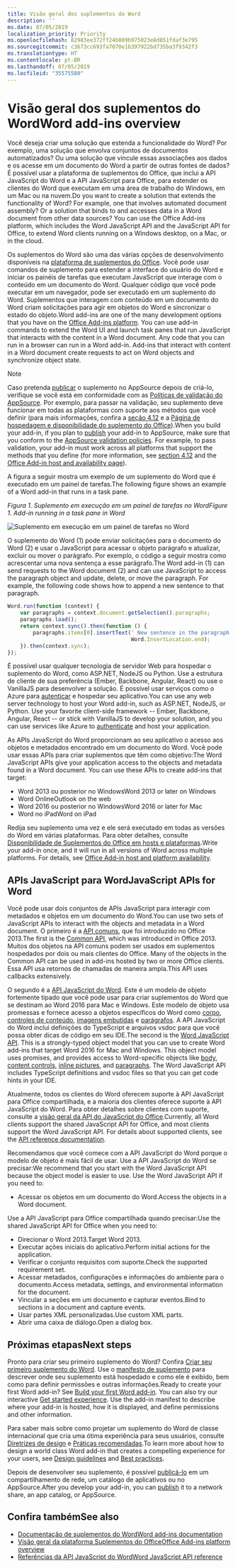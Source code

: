 ```yaml
---
title: Visão geral dos suplementos do Word
description: ''
ms.date: 07/05/2019
localization_priority: Priority
ms.openlocfilehash: 82983ee372ff24b089b975023e8d851fdaf3e795
ms.sourcegitcommit: c3673cc693fa7070e1b397922bd735ba3f9342f3
ms.translationtype: HT
ms.contentlocale: pt-BR
ms.lasthandoff: 07/05/2019
ms.locfileid: "35575580"
---
```

# <a name="word-add-ins-overview"></a><span data-ttu-id="81671-102">Visão geral dos suplementos do Word</span><span class="sxs-lookup"><span data-stu-id="81671-102">Word add-ins overview</span></span>

<span data-ttu-id="81671-p101">Você deseja criar uma solução que estenda a funcionalidade do Word? Por exemplo, uma solução que envolva conjuntos de documentos automatizados? Ou uma solução que vincule essas associações aos dados e os acesse em um documento do Word a partir de outras fontes de dados? É possível usar a plataforma de suplementos do Office, que inclui a API JavaScript do Word e a API JavaScript para Office, para estender os clientes do Word que executam em uma área de trabalho do Windows, em um Mac ou na nuvem.</span><span class="sxs-lookup"><span data-stu-id="81671-p101">Do you want to create a solution that extends the functionality of Word? For example, one that involves automated document assembly? Or a solution that binds to and accesses data in a Word document from other data sources? You can use the Office Add-ins platform, which includes the Word JavaScript API and the JavaScript API for Office, to extend Word clients running on a Windows desktop, on a Mac, or in the cloud.</span></span>

<span data-ttu-id="81671-p102">Os suplementos do Word são uma das várias opções de desenvolvimento disponíveis na [plataforma de suplementos do Office](../overview/office-add-ins.md). Você pode usar comandos de suplemento para estender a interface do usuário do Word e iniciar os painéis de tarefas que executam JavaScript que interage com o conteúdo em um documento do Word. Qualquer código que você pode executar em um navegador, pode ser executado em um suplemento do Word. Suplementos que interagem com conteúdo em um documento do Word criam solicitações para agir em objetos do Word e sincronizar o estado do objeto.</span><span class="sxs-lookup"><span data-stu-id="81671-p102">Word add-ins are one of the many development options that you have on the [Office Add-ins platform](../overview/office-add-ins.md). You can use add-in commands to extend the Word UI and launch task panes that run JavaScript that interacts with the content in a Word document. Any code that you can run in a browser can run in a Word add-in. Add-ins that interact with content in a Word document create requests to act on Word objects and synchronize object state.</span></span> 

> [!NOTE]
> <span data-ttu-id="81671-p103">Caso pretenda [publicar](../publish/publish.md) o suplemento no AppSource depois de criá-lo, verifique se você está em conformidade com as [Políticas de validação do AppSource](/office/dev/store/validation-policies). Por exemplo, para passar na validação, seu suplemento deve funcionar em todas as plataformas com suporte aos métodos que você definir (para mais informações, confira a [seção 4.12](/office/dev/store/validation-policies#4-apps-and-add-ins-behave-predictably) e a [Página de hospedagem e disponibilidade do suplemento do Office](../overview/office-add-in-availability.md)).</span><span class="sxs-lookup"><span data-stu-id="81671-p103">When you build your add-in, if you plan to [publish](../publish/publish.md) your add-in to AppSource, make sure that you conform to the [AppSource validation policies](/office/dev/store/validation-policies). For example, to pass validation, your add-in must work across all platforms that support the methods that you define (for more information, see [section 4.12](/office/dev/store/validation-policies#4-apps-and-add-ins-behave-predictably) and the [Office Add-in host and availability page](../overview/office-add-in-availability.md)).</span></span>

<span data-ttu-id="81671-113">A figura a seguir mostra um exemplo de um suplemento do Word que é executado em um painel de tarefas.</span><span class="sxs-lookup"><span data-stu-id="81671-113">The following figure shows an example of a Word add-in that runs in a task pane.</span></span>

<span data-ttu-id="81671-114">*Figura 1. Suplemento em execução em um painel de tarefas no Word*</span><span class="sxs-lookup"><span data-stu-id="81671-114">*Figure 1. Add-in running in a task pane in Word*</span></span>

![Suplemento em execução em um painel de tarefas no Word](../images/word-add-in-show-host-client.png)

<span data-ttu-id="81671-p104">O suplemento do Word (1) pode enviar solicitações para o documento do Word (2) e usar o JavaScript para acessar o objeto parágrafo e atualizar, excluir ou mover o parágrafo. Por exemplo, o código a seguir mostra como acrescentar uma nova sentença a esse parágrafo.</span><span class="sxs-lookup"><span data-stu-id="81671-p104">The Word add-in (1) can send requests to the Word document (2) and can use JavaScript to access the paragraph object and update, delete, or move the paragraph. For example, the following code shows how to append a new sentence to that paragraph.</span></span>

```js
Word.run(function (context) {
    var paragraphs = context.document.getSelection().paragraphs;
    paragraphs.load();
    return context.sync().then(function () {
        paragraphs.items[0].insertText(' New sentence in the paragraph.',
                                       Word.InsertLocation.end);
    }).then(context.sync);
});

```

<span data-ttu-id="81671-p105">É possível usar qualquer tecnologia de servidor Web para hospedar o suplemento do Word, como ASP.NET, NodeJS ou Python. Use a estrutura de cliente de sua preferência (Ember, Backbone, Angular, React) ou use o VanillaJS para desenvolver a solução. É possível usar serviços como o Azure para [autenticar](../develop/use-the-oauth-authorization-framework-in-an-office-add-in.md) e hospedar seu aplicativo.</span><span class="sxs-lookup"><span data-stu-id="81671-p105">You can use any web server technology to host your Word add-in, such as ASP.NET, NodeJS, or Python. Use your favorite client-side framework -- Ember, Backbone, Angular, React -- or stick with VanillaJS to develop your solution, and you can use services like Azure to [authenticate](../develop/use-the-oauth-authorization-framework-in-an-office-add-in.md) and host your application.</span></span>

<span data-ttu-id="81671-p106">As APIs JavaScript do Word proporcionam ao seu aplicativo o acesso aos objetos e metadados encontrado em um documento do Word. Você pode usar essas APIs para criar suplementos que têm como objetivo:</span><span class="sxs-lookup"><span data-stu-id="81671-p106">The Word JavaScript APIs give your application access to the objects and metadata found in a Word document. You can use these APIs to create add-ins that target:</span></span>

* <span data-ttu-id="81671-122">Word 2013 ou posterior no Windows</span><span class="sxs-lookup"><span data-stu-id="81671-122">Word 2013 or later on Windows</span></span>
* <span data-ttu-id="81671-123">Word Online</span><span class="sxs-lookup"><span data-stu-id="81671-123">Outlook on the web</span></span>
* <span data-ttu-id="81671-124">Word 2016 ou posterior no Windows</span><span class="sxs-lookup"><span data-stu-id="81671-124">Word 2016 or later for Mac</span></span>
* <span data-ttu-id="81671-125">Word no iPad</span><span class="sxs-lookup"><span data-stu-id="81671-125">Word on iPad</span></span>

<span data-ttu-id="81671-p107">Redija seu suplemento uma vez e ele será executado em todas as versões do Word em várias plataformas. Para obter detalhes, consulte [Disponibilidade de Suplementos do Office em hosts e plataformas](../overview/office-add-in-availability.md).</span><span class="sxs-lookup"><span data-stu-id="81671-p107">Write your add-in once, and it will run in all versions of Word across multiple platforms. For details, see [Office Add-in host and platform availability](../overview/office-add-in-availability.md).</span></span>

## <a name="javascript-apis-for-word"></a><span data-ttu-id="81671-128">APIs JavaScript para Word</span><span class="sxs-lookup"><span data-stu-id="81671-128">JavaScript APIs for Word</span></span>

<span data-ttu-id="81671-129">Você pode usar dois conjuntos de APIs JavaScript para interagir com metadados e objetos em um documento do Word.</span><span class="sxs-lookup"><span data-stu-id="81671-129">You can use two sets of JavaScript APIs to interact with the objects and metadata in a Word document.</span></span> <span data-ttu-id="81671-130">O primeiro é a [API comuns](/javascript/api/office), que foi introduzido no Office 2013.</span><span class="sxs-lookup"><span data-stu-id="81671-130">The first is the [Common API](/javascript/api/office), which was introduced in Office 2013.</span></span> <span data-ttu-id="81671-131">Muitos dos objetos na API comuns podem ser usados em suplementos hospedados por dois ou mais clientes do Office. </span><span class="sxs-lookup"><span data-stu-id="81671-131">Many of the objects in the Common API can be used in add-ins hosted by two or more Office clients.</span></span> <span data-ttu-id="81671-132">Essa API usa retornos de chamadas de maneira ampla.</span><span class="sxs-lookup"><span data-stu-id="81671-132">This API uses callbacks extensively.</span></span>

<span data-ttu-id="81671-p109">O segundo é a [API JavaScript do Word](/javascript/api/word). Este é um modelo de objeto fortemente tipado que você pode usar para criar suplementos do Word que se destinam ao Word 2016 para Mac e Windows. Este modelo de objeto usa promessas e fornece acesso a objetos específicos do Word como [corpo](/javascript/api/word/word.body), [controles de conteúdo](/javascript/api/word/word.contentcontrol), [imagens embutidas](/javascript/api/word/word.inlinepicture) e [parágrafos](/javascript/api/word/word.paragraph). A API JavaScript do Word inclui definições do TypeScript e arquivos vsdoc para que você possa obter dicas de código em seu IDE.</span><span class="sxs-lookup"><span data-stu-id="81671-p109">The second is the [Word JavaScript API](/javascript/api/word). This is a strongly-typed object model that you can use to create Word add-ins that target Word 2016 for Mac and Windows. This object model uses promises, and provides access to Word-specific objects like [body](/javascript/api/word/word.body), [content controls](/javascript/api/word/word.contentcontrol), [inline pictures](/javascript/api/word/word.inlinepicture), and [paragraphs](/javascript/api/word/word.paragraph). The Word JavaScript API includes TypeScript definitions and vsdoc files so that you can get code hints in your IDE.</span></span>

<span data-ttu-id="81671-p110">Atualmente, todos os clientes do Word oferecem suporte à API JavaScript para Office compartilhada, e a maioria dos clientes oferece suporte à API JavaScript do Word. Para obter detalhes sobre clientes com suporte, consulte a [visão geral da API do JavaScript do Office](../reference/javascript-api-for-office.md).</span><span class="sxs-lookup"><span data-stu-id="81671-p110">Currently, all Word clients support the shared JavaScript API for Office, and most clients support the Word JavaScript API. For details about supported clients, see the [API reference documentation](../reference/javascript-api-for-office.md).</span></span>

<span data-ttu-id="81671-p111">Recomendamos que você comece com a API JavaScript do Word porque o modelo de objeto é mais fácil de usar. Use a API JavaScript do Word se precisar:</span><span class="sxs-lookup"><span data-stu-id="81671-p111">We recommend that you start with the Word JavaScript API because the object model is easier to use. Use the Word JavaScript API if you need to:</span></span>

* <span data-ttu-id="81671-141">Acessar os objetos em um documento do Word.</span><span class="sxs-lookup"><span data-stu-id="81671-141">Access the objects in a Word document.</span></span>

<span data-ttu-id="81671-142">Use a API JavaScript para Office compartilhada quando precisar:</span><span class="sxs-lookup"><span data-stu-id="81671-142">Use the shared JavaScript API for Office when you need to:</span></span>

* <span data-ttu-id="81671-143">Direcionar o Word 2013.</span><span class="sxs-lookup"><span data-stu-id="81671-143">Target Word 2013.</span></span>
* <span data-ttu-id="81671-144">Executar ações iniciais do aplicativo.</span><span class="sxs-lookup"><span data-stu-id="81671-144">Perform initial actions for the application.</span></span>
* <span data-ttu-id="81671-145">Verificar o conjunto requisitos com suporte.</span><span class="sxs-lookup"><span data-stu-id="81671-145">Check the supported requirement set.</span></span>
* <span data-ttu-id="81671-146">Acessar metadados, configurações e informações do ambiente para o documento.</span><span class="sxs-lookup"><span data-stu-id="81671-146">Access metadata, settings, and environmental information for the document.</span></span>
* <span data-ttu-id="81671-147">Vincular a seções em um documento e capturar eventos.</span><span class="sxs-lookup"><span data-stu-id="81671-147">Bind to sections in a document and capture events.</span></span>
* <span data-ttu-id="81671-148">Usar partes XML personalizadas.</span><span class="sxs-lookup"><span data-stu-id="81671-148">Use custom XML parts.</span></span>
* <span data-ttu-id="81671-149">Abrir uma caixa de diálogo.</span><span class="sxs-lookup"><span data-stu-id="81671-149">Open a dialog box.</span></span>

## <a name="next-steps"></a><span data-ttu-id="81671-150">Próximas etapas</span><span class="sxs-lookup"><span data-stu-id="81671-150">Next steps</span></span>

<span data-ttu-id="81671-p112">Pronto para criar seu primeiro suplemento do Word? Confira [Criar seu primeiro suplemento do Word](word-add-ins.md). Use o [manifesto de suplemento](../develop/add-in-manifests.md) para descrever onde seu suplemento está hospedado e como ele é exibido, bem como para definir permissões e outras informações.</span><span class="sxs-lookup"><span data-stu-id="81671-p112">Ready to create your first Word add-in? See [Build your first Word add-in](word-add-ins.md). You can also try our interactive [Get started experience](../develop/add-in-manifests.md). Use the add-in manifest to describe where your add-in is hosted, how it is displayed, and define permissions and other information.</span></span>

<span data-ttu-id="81671-154">Para saber mais sobre como projetar um suplemento do Word de classe internacional que cria uma ótima experiência para seus usuários, consulte [Diretrizes de design](../design/add-in-design.md) e [Práticas recomendadas](../concepts/add-in-development-best-practices.md).</span><span class="sxs-lookup"><span data-stu-id="81671-154">To learn more about how to design a world class Word add-in that creates a compelling experience for your users, see [Design guidelines](../design/add-in-design.md) and [Best practices](../concepts/add-in-development-best-practices.md).</span></span>

<span data-ttu-id="81671-155">Depois de desenvolver seu suplemento, é possível [publicá-lo](../publish/publish.md) em um compartilhamento de rede, um catálogo de aplicativos ou no AppSource.</span><span class="sxs-lookup"><span data-stu-id="81671-155">After you develop your add-in, you can [publish](../publish/publish.md) it to a network share, an app catalog, or AppSource.</span></span>

## <a name="see-also"></a><span data-ttu-id="81671-156">Confira também</span><span class="sxs-lookup"><span data-stu-id="81671-156">See also</span></span>

* [<span data-ttu-id="81671-157">Documentação de suplementos do Word</span><span class="sxs-lookup"><span data-stu-id="81671-157">Word add-ins documentation</span></span>](index.md)
* [<span data-ttu-id="81671-158">Visão geral da plataforma Suplementos do Office</span><span class="sxs-lookup"><span data-stu-id="81671-158">Office Add-ins platform overview</span></span>](../overview/office-add-ins.md)
* [<span data-ttu-id="81671-159">Referências da API JavaScript do Word</span><span class="sxs-lookup"><span data-stu-id="81671-159">Word JavaScript API reference</span></span>](/office/dev/add-ins/reference/overview/word-add-ins-reference-overview)
